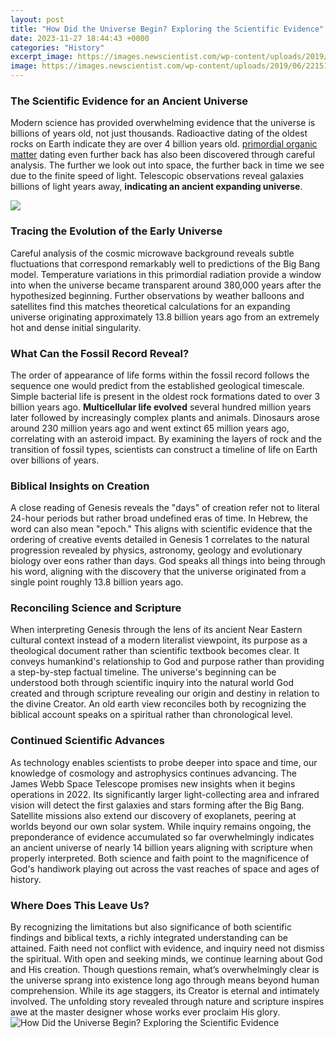 ```yaml
---
layout: post
title: "How Did the Universe Begin? Exploring the Scientific Evidence"
date: 2023-11-27 18:44:43 +0000
categories: "History"
excerpt_image: https://images.newscientist.com/wp-content/uploads/2019/06/22151418/how-did-the-universe-begin-credit_science-photo-library-alamy_web.jpg
image: https://images.newscientist.com/wp-content/uploads/2019/06/22151418/how-did-the-universe-begin-credit_science-photo-library-alamy_web.jpg
---
```


### The Scientific Evidence for an Ancient Universe
Modern science has provided overwhelming evidence that the universe is billions of years old, not just thousands. Radioactive dating of the oldest rocks on Earth indicate they are over 4 billion years old. [primordial organic matter](https://yt.io.vn/collection/abdi) dating even further back has also been discovered through careful analysis. The further we look out into space, the further back in time we see due to the finite speed of light. Telescopic observations reveal galaxies billions of light years away, **indicating an ancient expanding universe**.

![](http://www.nikhef.nl/~i93/img/universe_original.jpg)
### Tracing the Evolution of the Early Universe 
Careful analysis of the cosmic microwave background reveals subtle fluctuations that correspond remarkably well to predictions of the Big Bang model. Temperature variations in this primordial radiation provide a window into when the universe became transparent around 380,000 years after the hypothesized beginning. Further observations by weather balloons and satellites find this matches theoretical calculations for an expanding universe originating approximately 13.8 billion years ago from an extremely hot and dense initial singularity.
### What Can the Fossil Record Reveal?
The order of appearance of life forms within the fossil record follows the sequence one would predict from the established geological timescale. Simple bacterial life is present in the oldest rock formations dated to over 3 billion years ago. **Multicellular life evolved** several hundred million years later followed by increasingly complex plants and animals. Dinosaurs arose around 230 million years ago and went extinct 65 million years ago, correlating with an asteroid impact. By examining the layers of rock and the transition of fossil types, scientists can construct a timeline of life on Earth over billions of years.
### Biblical Insights on Creation
A close reading of Genesis reveals the "days" of creation refer not to literal 24-hour periods but rather broad undefined eras of time. In Hebrew, the word can also mean "epoch." This aligns with scientific evidence that the ordering of creative events detailed in Genesis 1 correlates to the natural progression revealed by physics, astronomy, geology and evolutionary biology over eons rather than days. God speaks all things into being through his word, aligning with the discovery that the universe originated from a single point roughly 13.8 billion years ago.
### Reconciling Science and Scripture 
When interpreting Genesis through the lens of its ancient Near Eastern cultural context instead of a modern literalist viewpoint, its purpose as a theological document rather than scientific textbook becomes clear. It conveys humankind's relationship to God and purpose rather than providing a step-by-step factual timeline. The universe's beginning can be understood both through scientific inquiry into the natural world God created and through scripture revealing our origin and destiny in relation to the divine Creator. An old earth view reconciles both by recognizing the biblical account speaks on a spiritual rather than chronological level.
### Continued Scientific Advances
As technology enables scientists to probe deeper into space and time, our knowledge of cosmology and astrophysics continues advancing. The James Webb Space Telescope promises new insights when it begins operations in 2022. Its significantly larger light-collecting area and infrared vision will detect the first galaxies and stars forming after the Big Bang. Satellite missions also extend our discovery of exoplanets, peering at worlds beyond our own solar system. While inquiry remains ongoing, the preponderance of evidence accumulated so far overwhelmingly indicates an ancient universe of nearly 14 billion years aligning with scripture when properly interpreted. Both science and faith point to the magnificence of God's handiwork playing out across the vast reaches of space and ages of history.
### Where Does This Leave Us? 
By recognizing the limitations but also significance of both scientific findings and biblical texts, a richly integrated understanding can be attained. Faith need not conflict with evidence, and inquiry need not dismiss the spiritual. With open and seeking minds, we continue learning about God and His creation. Though questions remain, what’s overwhelmingly clear is the universe sprang into existence long ago through means beyond human comprehension. While its age staggers, its Creator is eternal and intimately involved. The unfolding story revealed through nature and scripture inspires awe at the master designer whose works ever proclaim His glory.
![How Did the Universe Begin? Exploring the Scientific Evidence](https://images.newscientist.com/wp-content/uploads/2019/06/22151418/how-did-the-universe-begin-credit_science-photo-library-alamy_web.jpg)